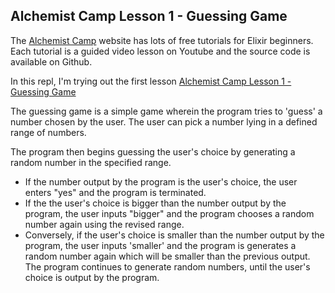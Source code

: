 ## Alchemist Camp Lesson 1 - Guessing Game

The [Alchemist Camp](https://alchemist.camp/) website has lots of free tutorials for Elixir beginners. Each tutorial is a guided video lesson on Youtube and the source code is available on Github.

In this repl, I'm trying out the first lesson [Alchemist Camp Lesson 1 - Guessing Game](https://alchemist.camp/episodes/guessing-game)

The guessing game is a simple game wherein the program tries to 'guess' a number chosen by the user. The user can pick a number lying in a defined range of numbers.

The program then begins guessing the user's choice by generating a random number in the specified range. 
- If the number output by the program is the user's choice, the user enters "yes" and the program is terminated. 
- If the the user's choice is bigger than the number output by the program, the user inputs "bigger" and the program chooses a random number again using the revised range. 
- Conversely, if the user's choice is smaller than the number output by the program, the user inputs 'smaller' and the program is generates a random number again which will be smaller than the previous output. The program continues to generate random numbers, until the user's choice is output by the program.